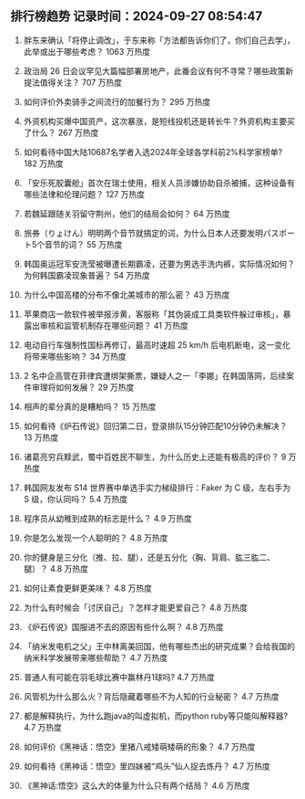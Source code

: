 
## 排行榜趋势 记录时间：2024-09-27 08:54:47
  
  1. 胖东来确认「将停止调改」，于东来称「方法都告诉你们了，你们自己去学」，此举或出于哪些考虑？ 1063 万热度
    
  2. 政治局 26 日会议罕见大篇幅部署房地产，此番会议有何不寻常？哪些政策新提法值得关注？ 707 万热度
    
  3. 如何评价外卖骑手之间流行的加餐行为？ 295 万热度
    
  4. 外资机构买爆中国资产，这次暴涨，是短线投机还是转长牛？外资机构主要买了什么？ 267 万热度
    
  5. 如何看待中国大陆10687名学者入选2024年全球各学科前2%科学家榜单? 182 万热度
    
  6. 「安乐死胶囊舱」首次在瑞士使用，相关人员涉嫌协助自杀被捕，这种设备有哪些法律和伦理问题？ 127 万热度
    
  7. 若魏延跟随关羽留守荆州，他们的结局会如何？ 64 万热度
    
  8. 旅券（りょけん）明明两个音节就搞定的词，为什么日本人还要发明パスポート5个音节的词？ 55 万热度
    
  9. 韩国奥运冠军安洗莹被曝遭长期霸凌，还要为男选手洗内裤，实际情况如何？为何韩国霸凌现象普遍？ 54 万热度
    
  10. 为什么中国高楼的分布不像北美城市的那么密？ 43 万热度
    
  11. 苹果商店一款软件被举报涉黄，客服称「其伪装成工具类软件躲过审核」，暴露出审核和监管机制存在哪些问题？ 41 万热度
    
  12. 电动自行车强制性国标再修订，最高时速超 25 km/h 后电机断电，这一变化将带来哪些影响？ 34 万热度
    
  13. 2 名中企高管在菲律宾遭绑架撕票，嫌疑人之一「李娜」在韩国落网，后续案件审理将如何发展？ 29 万热度
    
  14. 相声的辈分真的是糟粕吗？ 15 万热度
    
  15. 如何看待《炉石传说》回归第二日，登录排队15分钟匹配10分钟仍未解决？ 13 万热度
    
  16. 诸葛亮穷兵黩武，蜀中百姓民不聊生，为什么历史上还能有极高的评价？ 9 万热度
    
  17. 韩国网友发布 S14 世界赛中单选手实力梯级排行：Faker 为 C 级，左右手为 S 级，你认同吗？ 5.4 万热度
    
  18. 程序员从幼稚到成熟的标志是什么？ 4.9 万热度
    
  19. 你是怎么发现一个人聪明的？ 4.8 万热度
    
  20. 你的健身是三分化（推、拉、腿），还是五分化（胸、背肩、肱三肱二、腿）？ 4.8 万热度
    
  21. 如何让素食更鲜更美味？ 4.8 万热度
    
  22. 为什么有时候会「讨厌自己」？怎样才能更爱自己？ 4.8 万热度
    
  23. 《炉石传说》国服进不去的原因有些什么啊？ 4.8 万热度
    
  24. 「纳米发电机之父」王中林离美回国，他有哪些杰出的研究成果？会给我国的纳米科学发展带来哪些帮助？ 4.7 万热度
    
  25. 普通人有可能在羽毛球比赛中赢林丹1球吗? 4.7 万热度
    
  26. 风管机为什么那么火？背后隐藏着哪些不为人知的行业秘密？ 4.7 万热度
    
  27. 都是解释执行，为什么跑java的叫虚拟机，而python ruby等只能叫解释器? 4.7 万热度
    
  28. 如何评价《黑神话：悟空》里猪八戒矮萌矮萌的形象？ 4.7 万热度
    
  29. 如何看待《黑神话：悟空》里四妹被“鸡头”仙人捉去炼丹？ 4.7 万热度
    
  30. 《黑神话:悟空》这么大的体量为什么只有两个结局？ 4.6 万热度
    